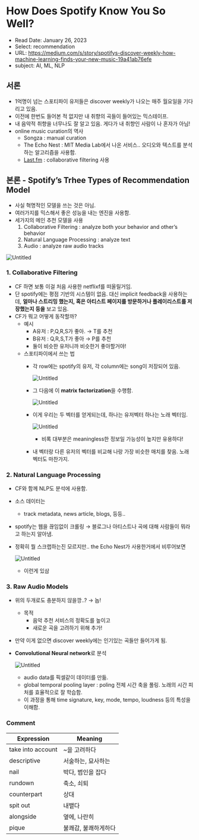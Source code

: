 # How Does Spotify Know You So Well?

- Read Date: January 26, 2023
- Select: recommendation
- URL: https://medium.com/s/story/spotifys-discover-weekly-how-machine-learning-finds-your-new-music-19a41ab76efe
- subject: AI, ML, NLP

## 서론

- 1억명이 넘는 스포티파이 유저들은 discover weekly가 나오는 매주 월요일을 기다리고 있음.
- 이전에 한번도 들어본 적 없지만 내 취향의 곡들이 들어있는 믹스테이프.
- 내 음악적 취향을 너무나도 잘 알고 있음. 게다가 내 취향인 사람이 나 혼자가 아님!
- online music curation의 역사
    - Songza : manual curation
    - The Echo Nest : MIT Media Lab에서 나온 서비스.. 오디오와 텍스트를 분석하는 알고리즘을 사용함.
    - [Last.fm](http://Last.fm) : collaborative filtering 사용

## 본론 - Spotify’s Trhee Types of Recommendation Model

- 사실 혁명적인 모델을 쓰는 것은 아님.
- 여러가지를 믹스해서 좋은 성능을 내는 엔진을 사용함.
- 세가지의 메인 추천 모델을 사용
    1. Collaborative Filtering : analyze both your behavior and other’s behavior
    2. Natural Language Processing : analyze text
    3. Audio : analyze raw audio tracks

![Untitled](How%20Does%20Spotify%20Know%20You%20So%20Well%204eaa390445aa4314aa806c0facb961bf/Untitled.png)

### 1. Collaborative Filtering

- CF 하면 보통 이걸 처음 사용한 netflixf를 떠올릴거임.
- 단 spotify에는 평점 기반의 시스템이 없음. 대신 implicit feedback을 사용하는데, **얼마나 스트리밍 했는지, 혹은 아티스트 페이지를 방문하거나 플레이리스트를 저장했는지 등을** 보고 있음.
- CF가 뭐고 어떻게 동작할까?
    - 예시
        - A유저 : P,Q,R,S가 좋아. → T를 추천
        - B유저 : Q,R,S,T가 좋아 → P를 추천
        - 둘이 비슷한 유저니까 비슷한거 좋아할거야!
    - 스포티파이에서 쓰는 법
        - 각 row에는 spotify의 유저, 각 column에는 song이 저장되어 있음.
            
            ![Untitled](How%20Does%20Spotify%20Know%20You%20So%20Well%204eaa390445aa4314aa806c0facb961bf/Untitled%201.png)
            
        - 그 다음에 이 **matrix factorization**을 수행함.
            
            ![Untitled](How%20Does%20Spotify%20Know%20You%20So%20Well%204eaa390445aa4314aa806c0facb961bf/Untitled%202.png)
            
        - 이게 우리는 두 벡터를 얻게되는데, 하나는 유저벡터 하나는 노래 벡터임.
            
            ![Untitled](How%20Does%20Spotify%20Know%20You%20So%20Well%204eaa390445aa4314aa806c0facb961bf/Untitled%203.png)
            
            - 비록 대부분은 meaningless한 정보일 가능성이 높지만 유용하다!
        - 내 벡터랑 다른 유저의 벡터를 비교해 나랑 가장 비슷한 매치를 찾음. 노래 벡터도 마찬가지.

### 2. Natural Language Processing

- CF와 함께 NLP도 분석에 사용함.
- 소스 데이터는
    - track metadata, news article, blogs, 등등..
- spotify는 웹을 끊임없이 크롤링 → 블로그나 아티스트나 곡에 대해 사람들이 뭐라고 하는지 알아냄.
- 정확히 뭘 스크랩하는진 모르지만.. the Echo Nest가 사용한거에서 비루어보면
    
    ![Untitled](How%20Does%20Spotify%20Know%20You%20So%20Well%204eaa390445aa4314aa806c0facb961bf/Untitled%204.png)
    
    - 이런게 있삼

### 3. Raw Audio Models

- 위의 두개로도 충분하지 않을깡..? → 놉!
    - 목적
        - 음악 추천 서비스의 정확도를 높이고
        - 새로운 곡을 고려하기 위해 추가!
- 만약 이게 없으면 discover weekly에는 인기있는 곡들만 들어가게 됨.
- **Convolutional Neural network**로 분석
    
    ![Untitled](How%20Does%20Spotify%20Know%20You%20So%20Well%204eaa390445aa4314aa806c0facb961bf/Untitled%205.png)
    
    - audio data를 픽셀같이 데이터를 만듦.
    - global temporal pooling layer : poling 전체 시간 축을 풀링. 노래의 시간 피처를 효율적으로 잘 학습함.
    - 이 과정을 통해 time signature, key, mode, tempo, loudness 등의 특성을 이해함.

### Comment

| Expression | Meaning |
| --- | --- |
| take into account | ~을 고려하다 |
| descriptive | 서술하는, 묘사하는 |
| nail | 박다, 범인을 잡다 |
| rundown | 축소, 쇠퇴 |
| counterpart | 상대 |
| spit out | 내뱉다 |
| alongside | 옆에, 나란히 |
| pique | 불쾌감, 불쾌하게하다 |